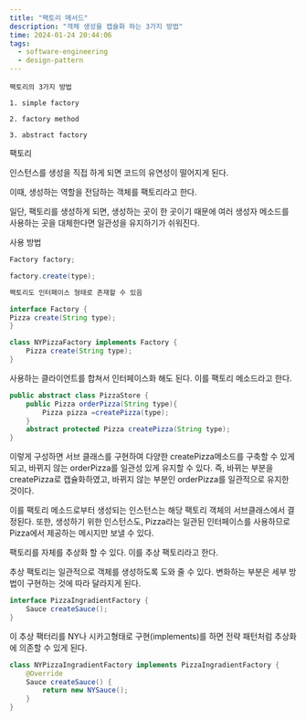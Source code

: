 ```yaml
---
title: "팩토리 메서드"
description: "객체 생성을 캡슐화 하는 3가지 방법"
time: 2024-01-24 20:44:06
tags:
  - software-engineering
  - design-pattern
---
```


```
팩토리의 3가지 방법

1. simple factory

2. factory method

3. abstract factory
```


팩토리 

인스턴스를 생성을 직접 하게 되면 코드의 유연성이 떨어지게 된다.

이때, 생성하는 역할을 전담하는 객체를 팩토리라고 한다.

일단, 팩토리를 생성하게 되면, 생성하는 곳이 한 곳이기 때문에 여러 생성자 메소드를 사용하는 곳을 대체한다면 일관성을 유지하기가 쉬워진다.

사용 방법

```java
Factory factory;

factory.create(type);

팩토리도 인터페이스 형태로 존재할 수 있음

interface Factory {
Pizza create(String type);
}

class NYPizzaFactory implements Factory {
	Pizza create(String type);
}

```
사용하는 클라이언트를 합쳐서 인터페이스화 해도 된다. 이를 팩토리 메소드라고 한다.
``` java
public abstract class PizzaStore {
	public Pizza orderPizza(String type){
		Pizza pizza =createPizza(type);	
	}
	abstract protected Pizza createPizza(String type);
}
```
이렇게 구성하면 서브 클래스를 구현하여 다양한 createPizza메소드를 구축할 수 있게 되고, 바뀌지 않는 orderPizza를 일관성 있게 유지할 수 있다. 즉, 바뀌는 부분을 createPizza로 캡슐화하였고, 바뀌지 않는 부분인 orderPizza를 일관적으로 유지한 것이다.

이를 팩토리 메소드로부터 생성되는 인스턴스는 해당 팩토리 객체의 서브클래스에서 결정된다. 또한, 생성하기 위한 인스턴스도, Pizza라는 일관된 인터페이스를 사용하므로 Pizza에서 제공하는 메시지만 보낼 수 있다.

팩토리를 자체를 추상화 할 수 있다. 이를 추상 팩토리라고 한다. 

추상 팩토리는 일관적으로 객체를 생성하도록 도와 줄 수 있다. 변화하는 부분은 세부 방법이 구현하는 것에 따라 달라지게 된다.
``` java
interface PizzaIngradientFactory {
	Sauce createSauce();
}
```
이 추상 팩터리를 NY나 시카고형태로 구현(implements)를 하면 전략 패턴처럼 추상화에 의존할 수 있게 된다.

``` java
class NYPizzaIngradientFactory implements PizzaIngradientFactory {
	@Override
	Sauce createSauce() {
		return new NYSauce();
	} 
}

```
